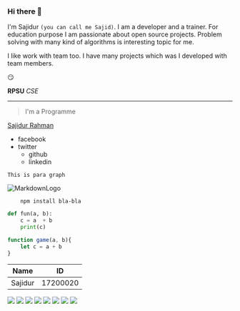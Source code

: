 ### Hi there 👋
I'm Sajidur `(you can call me Sajid)`. I am a developer and a trainer. For education purpose I am passionate about open source projects. Problem solving with many kind of algorithms is interesting topic for me. 

I like work with team too. I have many projects which was I developed with team members. 

:smirk:

__RPSU__ *CSE*

___

>I'm a Programme  

[Sajidur Rahman](https://www.facebook.com/sajidurshajib)

* facebook 
* twitter
    * github
    * linkedin

`This is para graph`

![MarkdownLogo](https://markdown-here.com/img/icon256.png)


<!-- Github markdown -->
```
    npm install bla-bla
```

```python
def fun(a, b):
    c = a  + b
    print(c)
```

```javascript
function game(a, b){
    let c = a + b
}
```

| Name      | ID         |
|-----------|------------|
| Sajidur   | 17200020   |

![](https://img.shields.io/badge/name-Sajidur-blue)
![](https://img.shields.io/badge/name-Sajidur-orange)
![](https://img.shields.io/badge/name-Sajidur-red)
![](https://img.shields.io/badge/name-Sajidur-yellow)
![](https://img.shields.io/badge/name-Sajidur-green)
![](https://img.shields.io/badge/name-Sajidur-brightgreen)
![](https://img.shields.io/badge/name-Sajidur-yellowgreen)
![](https://img.shields.io/badge/name-Sajidur-lightgrey)
